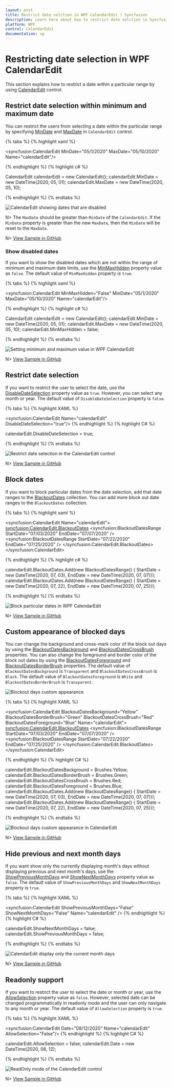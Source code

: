 ```yaml
---
layout: post
title: Restrict date selction in WPF CalendarEdit | Syncfusion
description: Learn here about how to restrict date selction in Syncfusion WPF CalendarEdit and its basic features.
platform: WPF
control: CalendarEdit
documentation: ug
---
```


# Restricting date selection in WPF CalendarEdit

This section explains how to restrict a date within a particular range by using [CalendarEdit](https://help.syncfusion.com/cr/wpf/Syncfusion.Shared.Wpf~Syncfusion.Windows.Shared.CalendarEdit.html) control.

## Restrict date selection within minimum and maximum date

You can restrict the users from selecting a date within the particular range by specifying [MinDate](https://help.syncfusion.com/cr/wpf/Syncfusion.Shared.Wpf~Syncfusion.Windows.Shared.CalendarEdit~MinDate.html) and [MaxDate](https://help.syncfusion.com/cr/wpf/Syncfusion.Shared.Wpf~Syncfusion.Windows.Shared.CalendarEdit~MaxDate.html) in `CalendarEdit` control.

{% tabs %}
{% highlight xaml %}

<!--Setting date range -->
<syncfusion:CalendarEdit MinDate="05/1/2020" 
                         MaxDate="05/10/2020"
                         Name="calendarEdit"/>

{% endhighlight  %}
{% highlight c# %}

CalendarEdit calendarEdit = new CalendarEdit();
calendarEdit.MinDate = new DateTime(2020, 05, 01);
calendarEdit.MaxDate = new DateTime(2020, 05, 10);

{% endhighlight  %}
{% endtabs %}

![CalendarEdit showing dates that are disabled](Getting-Started_images/wpf-calendar-control-min-max-dates.png)

N> The `MaxDate` should be greater than `MinDate` of the `CalendarEdit`. If the `MinDate` property is greater than the new `MaxDate`, then the `MinDate` will be reset to the `MaxDate`.

N> [View Sample in GitHub](https://github.com/SyncfusionExamples/syncfusin-wpf-calendar-examples/tree/master/Samples/Restrict-Date)

### Show disabled dates 

If you want to show the disabled dates which are not within the range of minimum and maximum date limits, use the [MinMaxHidden](https://help.syncfusion.com/cr/wpf/Syncfusion.Shared.Wpf~Syncfusion.Windows.Shared.CalendarEdit~MinMaxHidden.html) property value as `false`. The default value of `MinMaxHidden` property is `true`. 

{% tabs %}
{% highlight xaml %}

<syncfusion:CalendarEdit MinMaxHidden="False"
                         MinDate="05/1/2020" 
                         MaxDate="05/10/2020"
                         Name="calendarEdit"/>

{% endhighlight  %}
{% highlight c# %}

CalendarEdit calendarEdit = new CalendarEdit();
calendarEdit.MinDate = new DateTime(2020, 05, 01);
calendarEdit.MaxDate = new DateTime(2020, 05, 10);
calendarEdit.MinMaxHidden = false;

{% endhighlight  %}
{% endtabs %}

![Setting minimum and maximum value in WPF CalendarEdit](Restrict-Date-Selection_images/MinMaxHidden.png)

N> [View Sample in GitHub](https://github.com/SyncfusionExamples/syncfusin-wpf-calendar-examples/tree/master/Samples/Restrict-Date)

## Restrict date selection

If you want to restrict the user to select the date, use the [DisableDateSelection](https://help.syncfusion.com/cr/wpf/Syncfusion.Shared.Wpf~Syncfusion.Windows.Shared.CalendarEdit~DisableDateSelection.html) property value as `true`. However, you can select any month or year. The default value of `DisableDateSelection` property is `false`.

{% tabs %}
{% highlight XAML %}

<syncfusion:CalendarEdit Name="calendarEdit" 
                         DisableDateSelection="true"/>
{% endhighlight %}
{% highlight C# %}

calendarEdit.DisableDateSelection = true;

{% endhighlight %}
{% endtabs %}

![Restrict date selection in the CalendarEdit control](Restrict-Date-Selection_images/DisableDateSelection.png)

N> [View Sample in GitHub](https://github.com/SyncfusionExamples/syncfusin-wpf-calendar-examples/tree/master/Samples/Restrict-Date)

## Block dates

If you want to block particular dates from the date selection, add that date ranges to the [BlackoutDates](https://help.syncfusion.com/cr/wpf/Syncfusion.Shared.Wpf~Syncfusion.Windows.Shared.CalendarEdit~BlackoutDates.html) collection. You can add more block out date ranges to the `BlackoutDates` collection.

{% tabs %}
{% highlight xaml %}

<syncfusion:CalendarEdit Name="calendarEdit">
    <syncfusion:CalendarEdit.BlackoutDates>
        <syncfusion:BlackoutDatesRange StartDate="07/03/2020"
                                       EndDate="07/07/2020" />
        <syncfusion:BlackoutDatesRange StartDate="07/22/2020" 
                                       EndDate="07/25/2020" />
    </syncfusion:CalendarEdit.BlackoutDates>
</syncfusion:CalendarEdit>

{% endhighlight %}
{% highlight c# %}

calendarEdit.BlackoutDates.Add(new BlackoutDatesRange() {
    StartDate = new DateTime(2020, 07, 03),
    EndDate = new DateTime(2020, 07, 07)});
calendarEdit.BlackoutDates.Add(new BlackoutDatesRange() {
    StartDate = new DateTime(2020, 07, 22), 
    EndDate = new DateTime(2020, 07, 25)});

{% endhighlight %}
{% endtabs %}

![Block particular dates in WPF CalendarEdit](Getting-Started_images/BlackOutDays.png)

N> [View Sample in GitHub](https://github.com/SyncfusionExamples/syncfusin-wpf-calendar-examples/tree/master/Samples/Blackoutdates)

## Custom appearance of blocked days

You can change the background and cross-mark color of the block out days by using the [BlackoutDatesBackground](https://help.syncfusion.com/cr/wpf/Syncfusion.Shared.Wpf~Syncfusion.Windows.Shared.CalendarEdit~BlackoutDatesBackground.html) and [BlackoutDatesCrossBrush](https://help.syncfusion.com/cr/wpf/Syncfusion.Shared.Wpf~Syncfusion.Windows.Shared.CalendarEdit~BlackoutDatesCrossBrush.html) properties. You can also change the foreground and border color of the block out dates by using the [BlackoutDatesForeground](https://help.syncfusion.com/cr/wpf/Syncfusion.Shared.Wpf~Syncfusion.Windows.Shared.CalendarEdit~BlackoutDatesForeground.html) and [BlackoutDatesBorderBrush](https://help.syncfusion.com/cr/wpf/Syncfusion.Shared.Wpf~Syncfusion.Windows.Shared.CalendarEdit~BlackoutDatesBorderBrush.html) properties. The default value of `BlackoutDatesBackground` is `Transparent` and `BlackoutDatesCrossBrush` is `Black`. The default value of `BlackoutDatesForeground` is `White` and `BlackoutDatesBorderBrush` is `Transparent`.

![Blockout days custom appearance](Restrict-Date-Selection_images/BlockOut.png)

{% tabs %}
{% highlight XAML %}

<syncfusion:CalendarEdit BlackoutDatesBackground="Yellow" 
                         BlackoutDatesBorderBrush="Green"
                         BlackoutDatesCrossBrush="Red" 
                         BlackoutDatesForeground="Blue" 
                         Name="calendarEdit">
    <syncfusion:CalendarEdit.BlackoutDates>
        <syncfusion:BlackoutDatesRange StartDate="07/03/2020"
                                       EndDate="07/07/2020" />
        <syncfusion:BlackoutDatesRange StartDate="07/22/2020" 
                                       EndDate="07/25/2020" />
    </syncfusion:CalendarEdit.BlackoutDates>
</syncfusion:CalendarEdit>

{% endhighlight %}
{% highlight C# %}

calendarEdit.BlackoutDatesBackground = Brushes.Yellow;
calendarEdit.BlackoutDatesBorderBrush = Brushes.Green;
calendarEdit.BlackoutDatesCrossBrush = Brushes.Red;
calendarEdit.BlackoutDatesForeground = Brushes.Blue;
calendarEdit.BlackoutDates.Add(new BlackoutDatesRange() {
    StartDate = new DateTime(2020, 07, 03),
    EndDate = new DateTime(2020, 07, 07)});
calendarEdit.BlackoutDates.Add(new BlackoutDatesRange() {
    StartDate = new DateTime(2020, 07, 22), 
    EndDate = new DateTime(2020, 07, 25)});

{% endhighlight %}
{% endtabs %}

![Blockout days custom appearance in CalendarEdit](Restrict-Date-Selection_images/BlockOutDays.png)

N> [View Sample in GitHub](https://github.com/SyncfusionExamples/syncfusin-wpf-calendar-examples/tree/master/Samples/Blackoutdates)

## Hide previous and next month days

If you want show only the currently displaying month's days without displaying previous and next month's days, use the [ShowPreviousMonthDays](https://help.syncfusion.com/cr/wpf/Syncfusion.Shared.Wpf~Syncfusion.Windows.Shared.CalendarEdit~ShowPreviousMonthDays.html) and [ShowNextMonthDays](https://help.syncfusion.com/cr/wpf/Syncfusion.Shared.Wpf~Syncfusion.Windows.Shared.CalendarEdit~ShowNextMonthDays.html) property value as `false`. The default value of `ShowPreviousMonthDays` and `ShowNextMonthDays` property is `true`.

{% tabs %}
{% highlight XAML %}

<syncfusion:CalendarEdit ShowPreviousMonthDays="False"
                         ShowNextMonthDays="False"
                         Name="calendarEdit" />
{% endhighlight %}
{% highlight C# %}

calendarEdit.ShowNextMonthDays = false;
calendarEdit.ShowPreviousMonthDays = false;

{% endhighlight %}
{% endtabs %}

![CalendarEdit display only the current month days](Restrict-Date-Selection_images/ShowCurrentMonthDays.png)

N> [View Sample in GitHub](https://github.com/SyncfusionExamples/syncfusin-wpf-calendar-examples/tree/master/Samples/Restrict-Date)

## Readonly support

If you want to restrict the user to select the date or month or year, use the [AllowSelection](https://help.syncfusion.com/cr/wpf/Syncfusion.Shared.Wpf~Syncfusion.Windows.Shared.CalendarEdit~AllowSelection.html) property value as `false`. However, selected date can be changed programmatically in readonly mode and the user can only navigate to any month or year. The default value of `AllowSelection` property is `true`.

{% tabs %}
{% highlight XAML %}

<syncfusion:CalendarEdit Date="08/12/2020"
                         Name="calendarEdit" 
                         AllowSelection="False"/>
{% endhighlight %}
{% highlight C# %}

calendarEdit.AllowSelection = false;
calendarEdit.Date = new DateTime(2020, 08, 12);

{% endhighlight %}
{% endtabs %}

![ReadOnly mode of the CalendarEdit control](Restrict-Date-Selection_images/AllowSelection.png)

N> [View Sample in GitHub](https://github.com/SyncfusionExamples/syncfusin-wpf-calendar-examples/tree/master/Samples/Restrict-Date)

